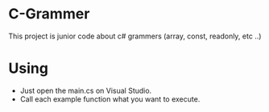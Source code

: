 # C-Grammer
This project is junior code about c# grammers (array, const, readonly, etc ..)
# Using
- Just open the main.cs on Visual Studio.
- Call each example function what you want to execute.
